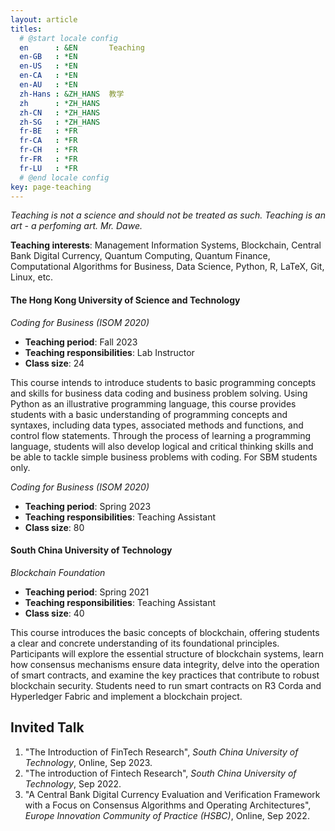 ```yaml
---
layout: article
titles:
  # @start locale config
  en      : &EN       Teaching
  en-GB   : *EN
  en-US   : *EN
  en-CA   : *EN
  en-AU   : *EN
  zh-Hans : &ZH_HANS  教学
  zh      : *ZH_HANS
  zh-CN   : *ZH_HANS
  zh-SG   : *ZH_HANS
  fr-BE   : *FR
  fr-CA   : *FR
  fr-CH   : *FR
  fr-FR   : *FR
  fr-LU   : *FR
  # @end locale config
key: page-teaching
---
```


_Teaching is not a science and should not be treated as such. Teaching is an art - a perfoming art. Mr. Dawe._

**Teaching interests**: Management Information Systems, Blockchain, Central Bank Digital Currency, Quantum Computing, Quantum Finance, Computational Algorithms for Business, Data Science, Python, R, LaTeX, Git, Linux, etc.


#### The Hong Kong University of Science and Technology 

_Coding for Business (ISOM 2020)_
- **Teaching period**: Fall 2023
- **Teaching responsibilities**: Lab Instructor
- **Class size**: 24

This course intends to introduce students to basic programming concepts and skills for business data coding and business problem solving. Using Python as an illustrative programming language, this course provides students with a basic understanding of programming concepts and syntaxes, including data types, associated methods and functions, and control flow statements. Through the process of learning a programming language, students will also develop logical and critical thinking skills and be able to tackle simple business problems with coding. For SBM students only.


_Coding for Business (ISOM 2020)_
- **Teaching period**: Spring 2023
- **Teaching responsibilities**: Teaching Assistant
- **Class size**: 80


#### South China University of Technology 

_Blockchain Foundation_
- **Teaching period**: Spring 2021
- **Teaching responsibilities**: Teaching Assistant
- **Class size**: 40

This course introduces the basic concepts of blockchain, offering students a clear and concrete understanding of its foundational principles. Participants will explore the essential structure of blockchain systems, learn how consensus mechanisms ensure data integrity, delve into the operation of smart contracts, and examine the key practices that contribute to robust blockchain security. Students need to run smart contracts on R3 Corda and Hyperledger Fabric and implement a blockchain project.


## **Invited Talk**
1. "The Introduction of FinTech Research", _South China University of Technology_, Online, Sep 2023.
2. "The introduction of Fintech Research", _South China University of Technology_, Sep 2022.
3. "A Central Bank Digital Currency Evaluation and Verification Framework with a Focus on Consensus Algorithms and Operating Architectures", _Europe Innovation Community of Practice (HSBC)_, Online, Sep 2022.